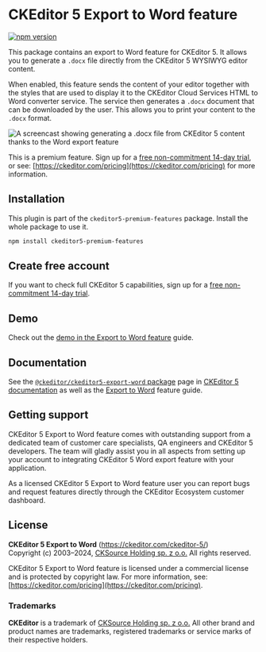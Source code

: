CKEditor&nbsp;5 Export to Word feature
======================================

[![npm version](https://badge.fury.io/js/%40ckeditor%2Fckeditor5-export-word.svg)](https://www.npmjs.com/package/@ckeditor/ckeditor5-export-word)

This package contains an export to Word feature for CKEditor&nbsp;5. It allows you to generate a `.docx` file directly from the CKEditor&nbsp;5 WYSIWYG editor content.

When enabled, this feature sends the content of your editor together with the styles that are used to display it to the CKEditor Cloud Services HTML to Word converter service. The service then generates a `.docx` document that can be downloaded by the user. This allows you to print your content to the `.docx` format.

![A screencast showing generating a `.docx` file from CKEditor&nbsp;5 content thanks to the Word export feature](https://c.cksource.com/a/1/img/npm/ckeditor-5-word-export.gif)

This is a premium feature. Sign up for a [free non-commitment 14-day trial](https://portal.ckeditor.com/checkout?plan=free), or see: [https://ckeditor.com/pricing](https://ckeditor.com/pricing) for more information.

## Installation

This plugin is part of the `ckeditor5-premium-features` package. Install the whole package to use it.

```bash
npm install ckeditor5-premium-features
```

## Create free account

If you want to check full CKEditor&nbsp;5 capabilities, sign up for a [free non-commitment 14-day trial](https://portal.ckeditor.com/checkout?plan=free).

## Demo

Check out the [demo in the Export to Word feature](https://ckeditor.com/docs/ckeditor5/latest/features/converters/export-word.html#demo) guide.

## Documentation

See the [`@ckeditor/ckeditor5-export-word` package](https://ckeditor.com/docs/ckeditor5/latest/api/export-word.html) page in [CKEditor&nbsp;5 documentation](https://ckeditor.com/docs/ckeditor5/latest/) as well as the [Export to Word](https://ckeditor.com/docs/ckeditor5/latest/features/converters/export-word.html) feature guide.

## Getting support

CKEditor&nbsp;5 Export to Word feature comes with outstanding support from a dedicated team of customer care specialists, QA engineers and CKEditor&nbsp;5 developers. The team will gladly assist you in all aspects from setting up your account to integrating CKEditor&nbsp;5 Word export feature with your application.

As a licensed CKEditor&nbsp;5 Export to Word feature user you can report bugs and request features directly through the CKEditor Ecosystem customer dashboard.


## License

**CKEditor&nbsp;5 Export to Word** (https://ckeditor.com/ckeditor-5/)<br>
Copyright (c) 2003–2024, [CKSource Holding sp. z o.o.](https://cksource.com)  All rights reserved.

CKEditor&nbsp;5 Export to Word feature is licensed under a commercial license and is protected by copyright law. For more information, see: [https://ckeditor.com/pricing](https://ckeditor.com/pricing).

### Trademarks

**CKEditor** is a trademark of [CKSource Holding sp. z o.o.](https://cksource.com)  All other brand and product names are trademarks, registered trademarks or service marks of their respective holders.

